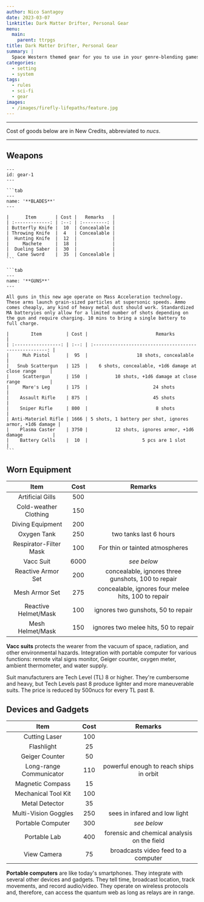 ```yaml
---
author: Nico Santagoy
date: 2023-03-07
linktitle: Dark Matter Drifter, Personal Gear
menu:
  main:
    parent: ttrpgs
title: Dark Matter Drifter, Personal Gear
summary: |
  Space Western themed gear for you to use in your genre-blending games!
categories:
  - setting
  - system
tags:
  - rules
  - sci-fi
  - gear
images:
  - /images/firefly-lifepaths/feature.jpg
---
```


---

Cost of goods below are in New Credits, abbreviated to _nucs_.

---

## Weapons

````tabs
---
id: gear-1
---

```tab
---
name: '**BLADES**'
---

|      Item       | Cost |   Remarks   |
| :-------------: | :--: | :---------: |
| Butterfly Knife |  10  | Concealable |
| Throwing Knife  |  4   | Concealable |
|  Hunting Knife  |  12  |             |
|     Machete     |  18  |             |
|  Dueling Saber  |  30  |             |
|   Cane Sword    |  35  | Concealable |
```

```tab
---
name: '**GUNS**'
---

All guns in this new age operate on Mass Acceleration technology. These arms launch grain-sized particles at supersonic speeds. Ammo comes cheaply, any kind of heavy metal dust should work. Standardized MA batteryies only allow for a limited number of shots depending on the gun and require charging. 10 mins to bring a single battery to full charge.

|        Item         | Cost |                         Remarks                         |
| :-----------------: | :--: | :-----------------------------------------------------: |
|     Muh Pistol      |  95  |                  18 shots, concealable                  |
|   Snub Scattergun   | 125  |    6 shots, concealable, +1d6 damage at close range     |
|     Scattergun      | 150  |          10 shots, +1d6 damage at close range           |
|     Mare's Leg      | 175  |                        24 shots                         |
|    Assault Rifle    | 875  |                        45 shots                         |
|    Sniper Rifle     | 800  |                         8 shots                         |
| Anti-Materiel Rifle | 1666 | 5 shots, 1 battery per shot, ignores armor, +1d6 damage |
|    Plasma Caster    | 3750 |          12 shots, ignores armor, +1d6 damage           |
|    Battery Cells    |  10  |                    5 pcs are 1 slot                     |
```
````

## Worn Equipment

|          Item          | Cost |                       Remarks                       |
| :--------------------: | :--: | :-------------------------------------------------: |
|    Artificial Gills    | 500  |                                                     |
| Cold-weather Clothing  | 150  |                                                     |
|    Diving Equipment    | 200  |                                                     |
|      Oxygen Tank       | 250  |               two tanks last 6 hours                |
| Respirator-Filter Mask | 100  |           For thin or tainted atmospheres           |
|       Vacc Suit        | 6000 |                     _see below_                     |
|   Reactive Armor Set   | 200  | concealable, ignores three gunshots, 100 to repair  |
|     Mesh Armor Set     | 275  | concealable, ignores four melee hits, 100 to repair |
|  Reactive Helmet/Mask  | 100  |         ignores two gunshots, 50 to repair          |
|    Mesh Helmet/Mask    | 150  |        ignores two melee hits, 50 to repair         |

**Vacc suits** protects the wearer from the vacuum of space, radiation, and other environmental hazards. Integration with portable computer for various functions: remote vital signs monitor, Geiger counter, oxygen meter, ambient thermometer, and water supply.

Suit manufacturers are Tech Level (TL) 8 or higher. They're cumbersome and heavy, but Tech Levels past 8 produce lighter and more maneuverable suits. The price is reduced by 500nucs for every TL past 8.

## Devices and Gadgets

|          Item           | Cost |                   Remarks                   |
| :---------------------: | :--: | :-----------------------------------------: |
|      Cutting Laser      | 100  |                                             |
|       Flashlight        |  25  |                                             |
|     Geiger Counter      |  50  |                                             |
| Long-range Communicator | 110  |   powerful enough to reach ships in orbit   |
|    Magnetic Compass     |  15  |                                             |
|   Mechanical Tool Kit   | 100  |                                             |
|     Metal Detector      |  35  |                                             |
|  Multi-Vision Goggles   | 250  |        sees in infared and low light        |
|    Portable Computer    | 300  |                 _see below_                 |
|      Portable Lab       | 400  | forensic and chemical analysis on the field |
|       View Camera       |  75  |     broadcasts video feed to a computer     |

**Portable computers** are like today's smartphones. They integrate with several other devices and gadgets. They tell time, broadcast location, track movements, and record audio/video. They operate on wireless protocols and, therefore, can access the quantum web as long as relays are in range.
